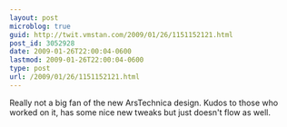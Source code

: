 ```yaml
---
layout: post
microblog: true
guid: http://twit.vmstan.com/2009/01/26/1151152121.html
post_id: 3052928
date: 2009-01-26T22:00:04-0600
lastmod: 2009-01-26T22:00:04-0600
type: post
url: /2009/01/26/1151152121.html
---
```

Really not a big fan of the new ArsTechnica design. Kudos to those who worked on it, has some nice new tweaks but just doesn't flow as well.
